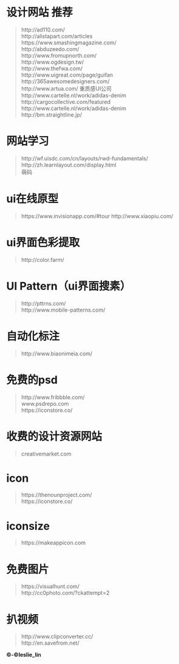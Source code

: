 <body>
<h1>设计网站 推荐</h1>
<blockquote>
http://ad110.com/<br />
http://alistapart.com/articles<br />
https://www.smashingmagazine.com/<br />
http://abduzeedo.com/<br />
http://www.fromupnorth.com/<br />
http://www.ogdesign.tw/<br />
http://www.thefwa.com/<br />
http://www.uigreat.com/page/guifan<br />
http://365awesomedesigners.com/<br />
http://www.artua.com/ 重质感UI公司<br />
http://www.cartelle.nl/work/adidas-denim<br />
http://cargocollective.com/featured<br />
http://www.cartelle.nl/work/adidas-denim<br />
http://bm.straightline.jp/<br />
</blockquote>

<h1>网站学习</h1>
<blockquote>
http://wf.uisdc.com/cn/layouts/rwd-fundamentals/<br />
http://zh.learnlayout.com/display.html<br />
萌码<br />
</blockquote>

<h1>ui在线原型</h1>
<blockquote>
https://www.invisionapp.com/#tour
http://www.xiaopiu.com/
</blockquote>

<h1>ui界面色彩提取</h1>
<blockquote>
http://color.farm/<br />
</blockquote>

<h1>UI Pattern（ui界面搜素）</h1>
<blockquote>
http://pttrns.com/<br />
http://www.mobile-patterns.com/<br />
</blockquote>

<h1>自动化标注</h1>
<blockquote>
http://www.biaonimeia.com/<br />
</blockquote>

<h1>免费的psd</h1>
<blockquote>
http://www.fribbble.com/<br />
www.psdrepo.com<br />
https://iconstore.co/<br />
</blockquote>

<h1>收费的设计资源网站</h1>
<blockquote>
creativemarket.com<br />
</blockquote>

<h1>icon</h1>
<blockquote>
https://thenounproject.com/<br />
https://iconstore.co/<br />
</blockquote>

<h1>iconsize</h1>
<blockquote>
https://makeappicon.com<br />
</blockquote>

<h1>免费图片</h1> 
<blockquote>
https://visualhunt.com/<br />
http://cc0photo.com/?ckattempt=2<br />
</blockquote>

<h1>扒视频</h1>
<blockquote>
http://www.clipconverter.cc/<br />
http://en.savefrom.net/<br />
</blockquote>

</body>
<footer>
<p><b>&copy;-&copy;leslie_lin</b></p>
</footer>
